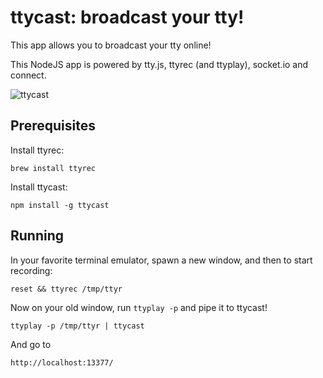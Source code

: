 ttycast: broadcast your tty!
============================

This app allows you to broadcast your tty online!

This NodeJS app is powered by tty.js, ttyrec (and ttyplay), socket.io and connect.

<img src="http://i.imgur.com/7aRYM.png" alt="ttycast">

Prerequisites
-------------

Install ttyrec:

    brew install ttyrec

Install ttycast:

    npm install -g ttycast


Running
-------

In your favorite terminal emulator, spawn a new window, and then to start recording:

    reset && ttyrec /tmp/ttyr

Now on your old window, run `ttyplay -p` and pipe it to ttycast!

    ttyplay -p /tmp/ttyr | ttycast

And go to

    http://localhost:13377/

